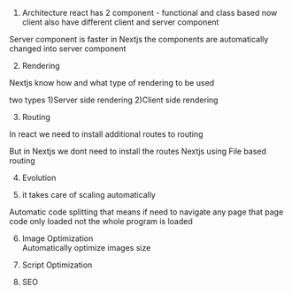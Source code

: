1) Architecture
react has 2 component - functional and class based
now client also have different client and server component

Server component is faster in Nextjs the components are automatically changed into server component

2) Rendering 

Nextjs know how and what type of rendering to be used

two types 
1)Server side rendering
2)Client side rendering

3) Routing

In react we need to install additional  routes to routing

But in Nextjs we dont need to install the routes
Nextjs using File based routing 

4) Evolution

5) it takes care of scaling automatically

Automatic code splitting that means if need to  navigate any page that page code only loaded not the whole program is loaded

6) Image Optimization  
Automatically optimize images size 

7) Script Optimization

8) SEO